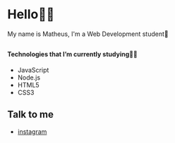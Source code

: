 # Hello👨‍💻

  
My name is Matheus, I'm a Web Development student🤙


##

#### Technologies that I’m currently studying🧑‍💻





- JavaScript
- Node.js
- HTML5
- CSS3

##

## Talk to me

- [instagram](https://www.instagram.com/thematheusreal/?hl=pt-br)

